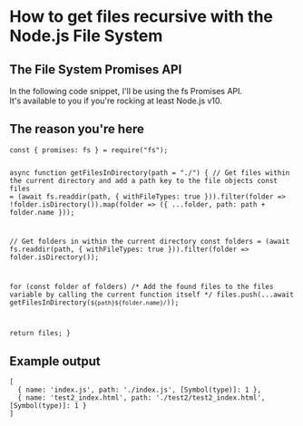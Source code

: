 <h1>How to get files recursive with the Node.js File System</h1>

<h2>The File System Promises API</h2>
<p>
  In the following code snippet, I'll be using the fs Promises API.<br>
  It's available to you if you're rocking at least Node.js v10.
</p>

<h2>The reason you're here</h2>
<code>const { promises: fs } = require("fs");

async function getFilesInDirectory(path = "./") {
  // Get files within the current directory and add a path key to the file objects
  const files = (await fs.readdir(path, { withFileTypes: true })).filter(folder => !folder.isDirectory()).map(folder => ({ ...folder, path: path + folder.name }));
	
  // Get folders in within the current directory
  const folders = (await fs.readdir(path, { withFileTypes: true })).filter(folder => folder.isDirectory());

  for (const folder of folders)
    /*
      Add the found files to the files variable by calling the
      current function itself
    */
    files.push(...await getFilesInDirectory(`${path}${folder.name}/`));

  return files;
}</code>

<h2>Example output</h2>
<code>[
  { name: 'index.js', path: './index.js', [Symbol(type)]: 1 },
  { name: 'test2_index.html', path: './test2/test2_index.html', [Symbol(type)]: 1 }
]</code>
